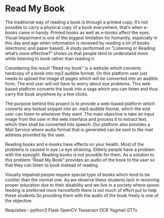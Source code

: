 # Read My Book

The traditional way of reading a book is through a printed copy. It’s not possible to carry a physical copy of a book everywhere, that’s when e-books came in handy. Printed books as well as e-books affect the eyes. Visual impairment is one of the biggest limitation for humanity, especially in this day and age when information is received by reading a lot of books (electronic and paper based). A study performed on “Listening or Reading: what’s more effective?” shows us that people tend to understand more while listening to book rather than reading it. 

Considering the result “Read my book” is a website which converts hardcopy of a book into mp3 audible format. On this platform user just needs to upload the image of pages which will be converted into an audible form. The end user will not have to worry about eye problems. This web based platform converts the book into a saga which you can listen and thus carry the book anywhere by a few clicks.

The purpose behind this project is to provide a web-based platform which converts any textual snippet into an .mp3 audible format, which the end user can listen to whenever they want .The main objective is take an input image from the user in the web interface and process it to extract text, which then shall be converted into speech .Our platform also provides a Mail Service where audio format that is generated can be sent to the mail address provided by the user.

 Reading books and e-books have effects on your health. Most of the problems is caused in eye i.e eye straining. Elderly people have a problem with the eyesight.  Reading books is not possible for them. As a solution to this problem “Read My Book” provides an audio of the book to the user so that they can listen to book instead of reading.

Visually impaired people require special type of books which tend to be costlier than the normal one. As we observe these students lack in receiving proper education due to their disability and we live in a society where spoon feeding is preferred more henceforth there is not much of effort put to help these students.So providing them with the audio of the book freely is one of the objective.

Requisites-:
python3
Flask
OpenCV
Tesseract OCR
Yagmail
GTTs

